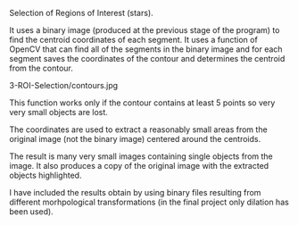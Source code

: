 Selection of Regions of Interest (stars).

It uses a binary image (produced at the previous stage of the program) to find the centroid coordinates of each segment. It uses a function of OpenCV that can find all of the segments in the binary image and for each segment saves the coordinates of the contour and determines the centroid from the contour.

3-ROI-Selection/contours.jpg

This function works only if the contour contains at least 5 points so very very small objects are lost.

The coordinates are used to extract a reasonably small areas from the original image (not the binary image) centered around the centroids.

The result is many very small images containing single objects from the image.
It also produces a copy of the original image with the extracted objects highlighted.

I have included the results obtain by using binary files resulting from different morhpological transformations (in the final project only dilation has been used).
